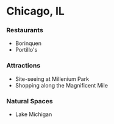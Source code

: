 # Chicago, IL

### Restaurants
- Borinquen
- Portillo's

### Attractions
- Site-seeing at Millenium Park
- Shopping along the Magnificent Mile

### Natural Spaces
- Lake Michigan
